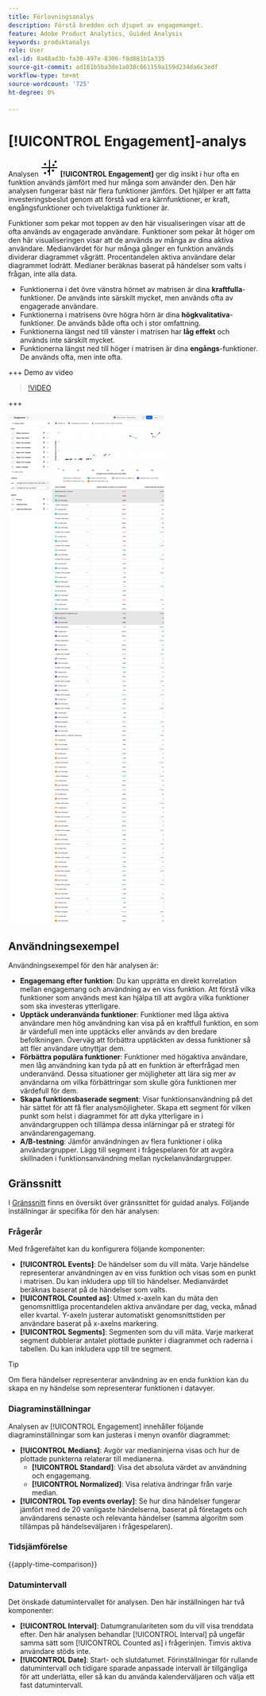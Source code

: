 ```yaml
---
title: Förlovningsanalys
description: Förstå bredden och djupet av engagemanget.
feature: Adobe Product Analytics, Guided Analysis
keywords: produktanalys
role: User
exl-id: 8a48ad3b-fa30-497e-8306-f8d881b1a335
source-git-commit: ad181b5ba3de1a038c661159a159d234da6c3edf
workflow-type: tm+mt
source-wordcount: '725'
ht-degree: 0%

---
```


# [!UICONTROL Engagement]-analys

Analysen ![EngagementGraph](/help/assets/icons/EngagementGraph.svg) **[!UICONTROL Engagement]** ger dig insikt i hur ofta en funktion används jämfört med hur många som använder den. Den här analysen fungerar bäst när flera funktioner jämförs. Det hjälper er att fatta investeringsbeslut genom att förstå vad era kärnfunktioner, er kraft, engångsfunktioner och tvivelaktiga funktioner är.

Funktioner som pekar mot toppen av den här visualiseringen visar att de ofta används av engagerade användare. Funktioner som pekar åt höger om den här visualiseringen visar att de används av många av dina aktiva användare. Medianvärdet för hur många gånger en funktion används dividerar diagrammet vågrätt. Procentandelen aktiva användare delar diagrammet lodrätt. Medianer beräknas baserat på händelser som valts i frågan, inte alla data.

* Funktionerna i det övre vänstra hörnet av matrisen är dina **kraftfulla**-funktioner. De används inte särskilt mycket, men används ofta av engagerade användare.
* Funktionerna i matrisens övre högra hörn är dina **högkvalitativa**-funktioner. De används både ofta och i stor omfattning.
* Funktionerna längst ned till vänster i matrisen har **låg effekt** och används inte särskilt mycket.
* Funktionerna längst ned till höger i matrisen är dina **engångs**-funktioner. De används ofta, men inte ofta.

+++ Demo av video

>[!VIDEO](https://video.tv.adobe.com/v/3429489/&learn=on)

+++

![Jämför avtal](../assets/engagement-compare.png)

## Användningsexempel

Användningsexempel för den här analysen är:

* **Engagemang efter funktion**: Du kan upprätta en direkt korrelation mellan engagemang och användning av en viss funktion. Att förstå vilka funktioner som används mest kan hjälpa till att avgöra vilka funktioner som ska investeras ytterligare.
* **Upptäck underanvända funktioner**: Funktioner med låga aktiva användare men hög användning kan visa på en kraftfull funktion, en som är värdefull men inte upptäcks eller används av den bredare befolkningen. Överväg att förbättra upptäckten av dessa funktioner så att fler användare utnyttjar dem.
* **Förbättra populära funktioner**: Funktioner med högaktiva användare, men låg användning kan tyda på att en funktion är efterfrågad men underanvänd. Dessa situationer ger möjligheter att lära sig mer av användarna om vilka förbättringar som skulle göra funktionen mer värdefull för dem.
* **Skapa funktionsbaserade segment**: Visar funktionsanvändning på det här sättet för att få fler analysmöjligheter. Skapa ett segment för vilken punkt som helst i diagrammet för att dyka ytterligare in i användargruppen och tillämpa dessa inlärningar på er strategi för användarengagemang.
* **A/B-testning**: Jämför användningen av flera funktioner i olika användargrupper. Lägg till segment i frågespelaren för att avgöra skillnaden i funktionsanvändning mellan nyckelanvändargrupper.

## Gränssnitt

I [Gränssnitt](../overview.md#interface) finns en översikt över gränssnittet för guidad analys. Följande inställningar är specifika för den här analysen:

### Frågerår

Med frågerefältet kan du konfigurera följande komponenter:

* **[!UICONTROL Events]**: De händelser som du vill mäta. Varje händelse representerar användningen av en viss funktion och visas som en punkt i matrisen. Du kan inkludera upp till tio händelser. Medianvärdet beräknas baserat på de händelser som valts.
* **[!UICONTROL Counted as]**: Utmed x-axeln kan du mäta den genomsnittliga procentandelen aktiva användare per dag, vecka, månad eller kvartal. Y-axeln justerar automatiskt genomsnittstiden per användare baserat på x-axelns markering.
* **[!UICONTROL Segments]**: Segmenten som du vill mäta. Varje markerat segment dubblerar antalet plottade punkter i diagrammet och raderna i tabellen. Du kan inkludera upp till tre segment.

>[!TIP]
>
>Om flera händelser representerar användning av en enda funktion kan du skapa en ny händelse som representerar funktionen i datavyer.

### Diagraminställningar

Analysen av [!UICONTROL Engagement] innehåller följande diagraminställningar som kan justeras i menyn ovanför diagrammet:

* **[!UICONTROL Medians]**: Avgör var medianinjerna visas och hur de plottade punkterna relaterar till medianerna.
   * **[!UICONTROL Standard]**: Visa det absoluta värdet av användning och engagemang.
   * **[!UICONTROL Normalized]**: Visa relativa ändringar från varje median.
* **[!UICONTROL Top events overlay]**: Se hur dina händelser fungerar jämfört med de 20 vanligaste händelserna, baserat på företagets och användarens senaste och relevanta händelser (samma algoritm som tillämpas på händelseväljaren i frågespelaren).

### Tidsjämförelse

{{apply-time-comparison}}

### Datumintervall

Det önskade datumintervallet för analysen. Den här inställningen har två komponenter:

* **[!UICONTROL Interval]**: Datumgranulariteten som du vill visa trenddata efter. Den här analysen behandlar [!UICONTROL Interval] på ungefär samma sätt som [!UICONTROL Counted as] i frågerinjen. Timvis aktiva användare stöds inte.
* **[!UICONTROL Date]**: Start- och slutdatumet. Förinställningar för rullande datumintervall och tidigare sparade anpassade intervall är tillgängliga för att underlätta, eller så kan du använda kalenderväljaren och välja ett fast datumintervall.
